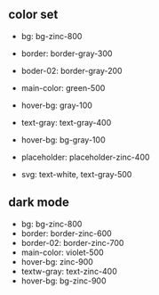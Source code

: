 ## color set

- bg: bg-zinc-800
- border: border-gray-300
- boder-02: border-gray-200
- main-color: green-500
- hover-bg: gray-100
- text-gray: text-gray-400
- hover-bg: bg-gray-100

- placeholder: placeholder-zinc-400
- svg: text-white, text-gray-500

## dark mode

- bg: bg-zinc-800
- border: border-zinc-600
- border-02: border-zinc-700
- main-color: violet-500
- hover-bg: zinc-900
- textw-gray: text-zinc-400
- hover-bg: bg-zinc-900
